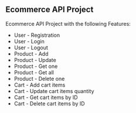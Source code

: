## Ecommerce API Project

Ecommerce API Project with the following Features:

- User - Registration
- User - Login
- User - Logout
- Product - Add
- Product - Update
- Product - Get one
- Product - Get all
- Product - Delete one
- Cart - Add cart items 
- Cart - Update cart items quantity
- Cart - Get cart items by ID 
- Cart - Delete cart items by ID 
